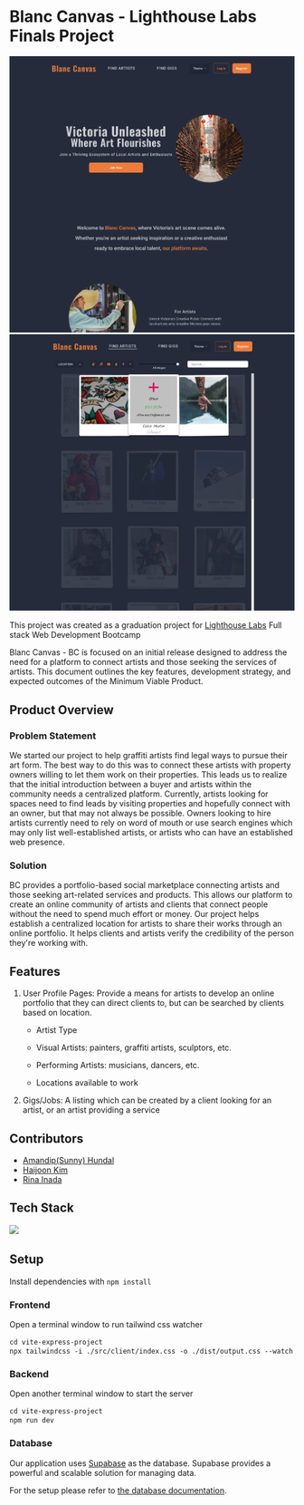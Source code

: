 # Blanc Canvas - Lighthouse Labs Finals Project

![Blanc Canvas screenshot](vite-express-project/docs/BlancCanvas_landing_page.png)
![Blanc Canvas screenshot](vite-express-project/docs/listings.png)


This project was created as a graduation project for [Lighthouse Labs](https://github.com/lighthouse-labs) Full stack Web Development Bootcamp

Blanc Canvas - BC is focused on an initial release designed to address the need for a platform to connect artists and those seeking the services of artists. This document outlines the key features, development strategy, and expected outcomes of the Minimum Viable Product.

## Product Overview

### Problem Statement
We started our project to help graffiti artists find legal ways to pursue their art form. The best way to do this was to connect these artists with property owners willing to let them work on their properties. This leads us to realize that the initial introduction between a buyer and artists within the community needs a centralized platform. Currently, artists looking for spaces need to find leads by visiting properties and hopefully connect with an owner, but that may not always be possible. Owners looking to hire artists currently need to rely on word of mouth or use search engines which may only list well-established artists, or artists who can have an established web presence. 

### Solution
BC provides a portfolio-based social marketplace connecting artists and those seeking art-related services and products. This allows our platform to create an online community of artists and clients that connect people without the need to spend much effort or money. Our project helps establish a centralized location for artists to share their works through an online portfolio. It helps clients and artists verify the credibility of the person they're working with.

## Features
1. User Profile Pages: Provide a means for artists to develop an online portfolio that they can direct clients to, but can be searched by clients based on location.
   - Artist Type

    - Visual Artists: painters, graffiti artists, sculptors, etc.

    - Performing Artists: musicians, dancers, etc.

    - Locations available to work

2. Gigs/Jobs: A listing which can be created by a client looking for an artist, or an artist providing a service

## Contributors
- [Amandip(Sunny) Hundal](https://github.com/Sunnyhundal)
- [Haijoon Kim](https://github.com/haijoon2)
- [Rina Inada](https://github.com/dodrin)

## Tech Stack
  <a href="https://skillicons.dev">
    <img src="https://skillicons.dev/icons?i=react,express,nodejs,supabase,tailwind,vite" />
  </a>

## Setup

Install dependencies with `npm install`

### Frontend
Open a terminal window to run tailwind css watcher

```
cd vite-express-project
npx tailwindcss -i ./src/client/index.css -o ./dist/output.css --watch
```

### Backend
Open another terminal window to start the server
```
cd vite-express-project
npm run dev
```

### Database

Our application uses [Supabase](https://supabase.io/) as the database. Supabase provides a powerful and scalable solution for managing data.

For the setup please refer to [the database documentation](/vite-express-project/docs/database.md).

